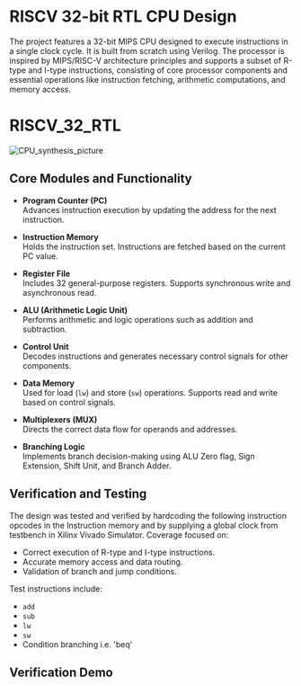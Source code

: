 # RISCV 32-bit RTL CPU Design

The project features a 32-bit MIPS CPU designed to execute instructions in a single clock cycle. It is built from scratch using Verilog. The processor is inspired by MIPS/RISC-V architecture principles and supports a subset of R-type and I-type instructions, consisting of core processor components and essential operations like instruction fetching, arithmetic computations, and memory access.

# RISCV_32_RTL

![CPU_synthesis_picture](https://github.com/user-attachments/assets/47b53ce0-1d1e-4cbc-953d-b07b1fb17403)


## Core Modules and Functionality

- **Program Counter (PC)**  
  Advances instruction execution by updating the address for the next instruction.

- **Instruction Memory**  
  Holds the instruction set. Instructions are fetched based on the current PC value.

- **Register File**  
  Includes 32 general-purpose registers. Supports synchronous write and asynchronous read.

- **ALU (Arithmetic Logic Unit)**  
  Performs arithmetic and logic operations such as addition and subtraction.

- **Control Unit**  
  Decodes instructions and generates necessary control signals for other components.

- **Data Memory**  
  Used for load (`lw`) and store (`sw`) operations. Supports read and write based on control signals.

- **Multiplexers (MUX)**  
  Directs the correct data flow for operands and addresses.

- **Branching Logic**  
  Implements branch decision-making using ALU Zero flag, Sign Extension, Shift Unit, and Branch Adder.


## Verification and Testing

The design was tested and verified by hardcoding the following instruction opcodes in the Instruction memory and by supplying a global clock from testbench in Xilinx Vivado Simulator. Coverage focused on:

- Correct execution of R-type and I-type instructions.
- Accurate memory access and data routing.
- Validation of branch and jump conditions.

Test instructions include:
- `add`
- `sub`
- `lw`
- `sw`
- Condition branching i.e. 'beq'

  
## Verification Demo 
